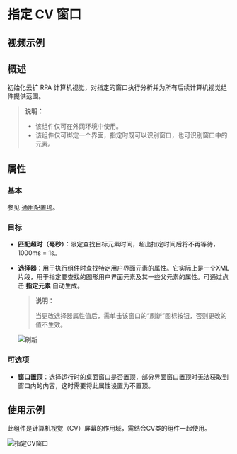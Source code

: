 # 指定 CV 窗口

## 视频示例

## 概述

初始化云扩 RPA 计算机视觉，对指定的窗口执行分析并为所有后续计算机视觉组件提供范围。

> **说明：**
>
> - 该组件仅可在外网环境中使用。
> - 该组件仅可绑定一个界面，指定时既可以识别窗口，也可识别窗口中的元素。

## 属性

### 基本

参见 [通用配置项](../../Appendix/CommonConfigurationItems.md)。

### 目标

- **匹配超时（毫秒）**：限定查找目标元素时间，超出指定时间后将不再等待，1000ms = 1s。
- **[选择器](../../Appendix/Selector.md?_v=v2020.4)**：用于执行组件时查找特定用户界面元素的属性。它实际上是一个XML片段，用于指定要查找的图形用户界面元素及其一些父元素的属性。可通过点击 **指定元素** 自动生成。

    >**说明：**
    >
    >当更改选择器属性值后，需单击该窗口的“刷新”图标按钮，否则更改的值不生效。

    ![刷新](https://docimages.blob.core.chinacloudapi.cn/images/Activities/refresh20211110.png)

### 可选项

- **窗口置顶**：选择运行时的桌面窗口是否置顶，部分界面窗口置顶时无法获取到窗口内的内容，这时需要将此属性设置为不置顶。

## 使用示例

此组件是计算机视觉（CV）屏幕的作用域，需结合CV类的组件一起使用。

![指定CV窗口](https://docimages.blob.core.chinacloudapi.cn/images/Activities/CVwindow20211110.png)
